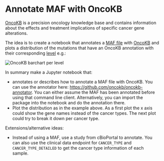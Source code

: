 # Annotate MAF with OncoKB

[OncoKB](https://www.oncokb.org/) is a precision oncology knowledge base and
contains information about the effects and treatment implications of specific
cancer gene alterations.

The idea is to create a notebook that annotates a [MAF
file](https://github.com/oncokb/oncokb-annotator/blob/master/data/example_maf.txt)
with [OncoKB](https://www.oncokb.org/) and plots a distribution of the
mutations that have an OncoKB annotation with their corresponding
[level](https://www.oncokb.org/levels) e.g.:

![OncoKB barchart per level](https://user-images.githubusercontent.com/5400599/54641277-30f61a80-4a68-11e9-988d-90a751df2ef5.png)

In summary make a Jupyter notebook that:

- annotates or describes how to annotate a MAF file with OncoKB. You can use
  the annotator here: https://github.com/oncokb/oncokb-annotator. You can
  either assume the MAF has been annotated before using that command line
  client. Alternatively, you can import the package into the notebook and do
  the annotation there.
- Plot the distribution as in the example above. As a first plot the x axis
  could show the gene names instead of the cancer types. The next plot could
  try to break it down per cancer type.
 
Extensions/alternative ideas:

- Instead of using a MAF, use a study from cBioPortal to annotate. You can also
  use the clinical data endpoint for `CANCER_TYPE` and `CANCER_TYPE_DETAILED`
  to get the cancer type information of each sample.
